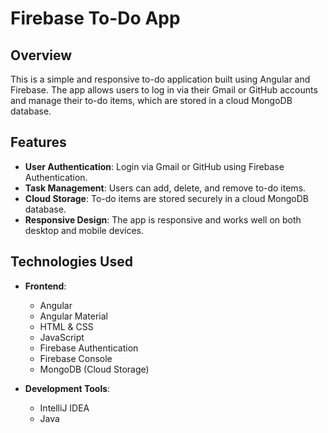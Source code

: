 # Firebase To-Do App

## Overview
This is a simple and responsive to-do application built using Angular and Firebase. The app allows users to log in via their Gmail or GitHub accounts and manage their to-do items, which are stored in a cloud MongoDB database.

## Features
- **User Authentication**: Login via Gmail or GitHub using Firebase Authentication.
- **Task Management**: Users can add, delete, and remove to-do items.
- **Cloud Storage**: To-do items are stored securely in a cloud MongoDB database.
- **Responsive Design**: The app is responsive and works well on both desktop and mobile devices.

## Technologies Used
- **Frontend**:
  - Angular
  - Angular Material
  - HTML & CSS
  - JavaScript
  - Firebase Authentication
  - Firebase Console
  - MongoDB (Cloud Storage)

- **Development Tools**:
  - IntelliJ IDEA
  - Java


